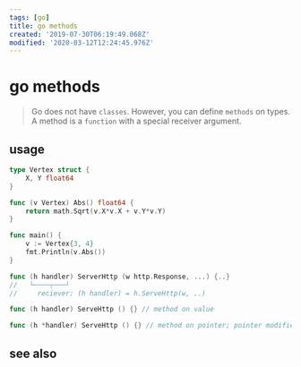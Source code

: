 ```yaml
---
tags: [go]
title: go methods
created: '2019-07-30T06:19:49.068Z'
modified: '2020-03-12T12:24:45.976Z'
---
```


# go methods

> Go does not have `classes`. However, you can define `methods` on types.
> A method is a `function` with a special receiver argument. 

## usage
```go
type Vertex struct {
	X, Y float64
}

func (v Vertex) Abs() float64 {
	return math.Sqrt(v.X*v.X + v.Y*v.Y)
}

func main() {
	v := Vertex{3, 4}
	fmt.Println(v.Abs())
}
```

```go
func (h handler) ServerHttp (w http.Response, ...) {..}
//   └────┬───┘
//     reciever: (h handler) = h.ServeHttp(w, ..)

func (h handler) ServeHttp () {} // method on value

func (h *handler) ServeHttp () {} // method on pointer; pointer modifies reciever
```

## see also
